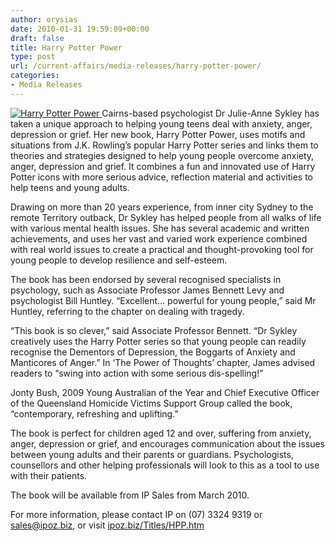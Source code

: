 ```yaml
---
author: orysias
date: 2010-01-31 19:59:09+00:00
draft: false
title: Harry Potter Power
type: post
url: /current-affairs/media-releases/harry-potter-power/
categories:
- Media Releases
---
```


[![Harry Potter Power](http://www.ozeukes.com/wp-content/uploads/2010/08/harry-potter-power.jpg)
](http://www.ozeukes.com/wp-content/uploads/2010/08/harry-potter-power.jpg)Cairns-based psychologist Dr Julie-Anne Sykley has taken a unique approach to helping young teens deal with anxiety, anger, depression or grief.  Her new book, Harry Potter Power, uses motifs and situations from J.K. Rowling’s popular Harry Potter series and links them to theories and strategies designed to help young people overcome anxiety, anger, depression and grief.  It combines a fun and innovated use of Harry Potter icons with more serious advice, reflection material and activities to help teens and young adults.

Drawing on more than 20 years experience, from inner city Sydney to the remote Territory outback, Dr Sykley has helped people from all walks of life with various mental health issues.  She has several academic and written achievements, and uses her vast and varied work experience combined with real world issues to create a practical and thought-provoking tool for young people to develop resilience and self-esteem.

The book has been endorsed by several recognised specialists in psychology, such as Associate Professor James Bennett Levy and psychologist Bill Huntley.  “Excellent… powerful for young people,” said Mr Huntley, referring to the chapter on dealing with tragedy.

“This book is so clever,” said Associate Professor Bennett. “Dr Sykley creatively uses the Harry Potter series so that young people can readily recognise the Dementors of Depression, the Boggarts of Anxiety and Manticores of Anger.”  In ‘The Power of Thoughts’ chapter, James advised readers to “swing into action with some serious dis-spelling!”

Jonty Bush, 2009 Young Australian of the Year and Chief Executive Officer of the Queensland Homicide Victims Support Group called the book, “contemporary, refreshing and uplifting.”

The book is perfect for children aged 12 and over, suffering from anxiety, anger, depression or grief, and encourages communication about the issues between young adults and their parents or guardians.  Psychologists, counsellors and other helping professionals will look to this as a tool to use with their patients.

The book will be available from IP Sales from March 2010.

For more information, please contact IP on (07) 3324 9319 or sales@ipoz.biz, or visit [ipoz.biz/Titles/HPP.htm](http://www.ipoz.biz/Titles/HPP.htm)
